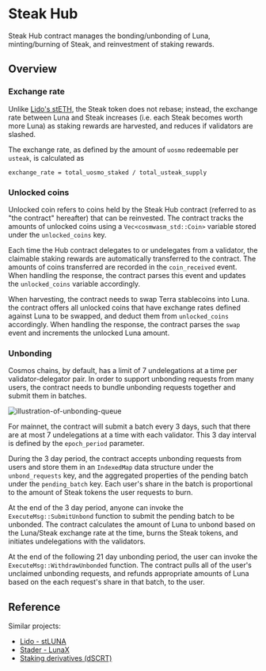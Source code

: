 # Steak Hub

Steak Hub contract manages the bonding/unbonding of Luna, minting/burning of Steak, and reinvestment of staking rewards.

## Overview

### Exchange rate

Unlike [Lido's stETH](https://github.com/lidofinance/lido-dao/tree/master/contracts/0.4.24), the Steak token does not rebase; instead, the exchange rate between Luna and Steak increases (i.e. each Steak becomes worth more Luna) as staking rewards are harvested, and reduces if validators are slashed.

The exchange rate, as defined by the amount of `uosmo` redeemable per `usteak`, is calculated as

```plain
exchange_rate = total_uosmo_staked / total_usteak_supply
```

### Unlocked coins

Unlocked coin refers to coins held by the Steak Hub contract (referred to as "the contract" hereafter) that can be reinvested. The contract tracks the amounts of unlocked coins using a `Vec<cosmwasm_std::Coin>` variable stored under the `unlocked_coins` key.

Each time the Hub contract delegates to or undelegates from a validator, the claimable staking rewards are automatically transferred to the contract. The amounts of coins transferred are recorded in the `coin_received` event. When handling the response, the contract parses this event and updates the `unlocked_coins` variable accordingly.

When harvesting, the contract needs to swap Terra stablecoins into Luna. the contract offers all unlocked coins that have exchange rates defined against Luna to be swapped, and deduct them from `unlocked_coins` accordingly. When handling the response, the contract parses the `swap` event and increments the unlocked Luna amount.

### Unbonding

Cosmos chains, by default, has a limit of 7 undelegations at a time per validator-delegator pair. In order to support unbonding requests from many users, the contract needs to bundle unbonding requests together and submit them in batches.

![illustration-of-unbonding-queue](./unbonding-queue.png)

For mainnet, the contract will submit a batch every 3 days, such that there are at most 7 undelegations at a time with each validator. This 3 day interval is defined by the `epoch_period` parameter.

During the 3 day period, the contract accepts unbonding requests from users and store them in an `IndexedMap` data structure under the `unbond_requests` key, and the aggregated properties of the pending batch under the `pending_batch` key. Each user's share in the batch is proportional to the amount of Steak tokens the user requests to burn.

At the end of the 3 day period, anyone can invoke the `ExecuteMsg::SubmitUnbond` function to submit the pending batch to be unbonded. The contract calculates the amount of Luna to unbond based on the Luna/Steak exchange rate at the time, burns the Steak tokens, and initiates undelegations with the validators.

At the end of the following 21 day unbonding period, the user can invoke the `ExecuteMsg::WithdrawUnbonded` function. The contract pulls all of the user's unclaimed unbonding requests, and refunds appropriate amounts of Luna based on the each request's share in that batch, to the user.

## Reference

Similar projects:

* [Lido - stLUNA](https://github.com/lidofinance/lido-terra-contracts)
* [Stader - LunaX](https://github.com/stader-labs/stader-liquid-token)
* [Staking derivatives (dSCRT)](https://github.com/Cashmaney/SecretStaking)